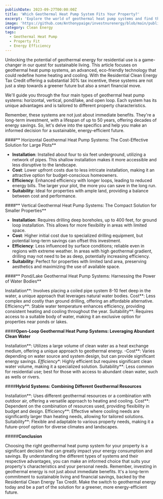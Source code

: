 ```yaml
---
publishDate: 2023-09-27T00:00:00Z
title: 'Which Geothermal Heat Pump System Fits Your Property?'
excerpt: 'Explore the world of geothermal heat pump systems and find the perfect fit for your property. Our guide helps you navigate through the essential considerations, ensuring an energy-efficient solution tailored to your needs.'
image: 'https://github.com/Anthonypaige/investnurenergy/blob/main/public/images/cover-art/Geo-3-cover%20art.jpg?raw=true'
category: Clean Energy
tags:
  - Geothermal Heat Pump
  - Property Fit
  - Energy Efficiency
---
```


Unlocking the potential of geothermal energy for residential use is a game-changer in our quest for sustainable living. This article focuses on geothermal heat pump systems, an advanced, eco-friendly technology that could redefine home heating and cooling. With the Residential Clean Energy Tax Credit offering a substantial 30% tax incentive, these systems are not just a step towards a greener future but also a smart financial move.

We'll guide you through the four main types of geothermal heat pump systems: horizontal, vertical, pond/lake, and open loop. Each system has its unique advantages and is tailored to different property characteristics.

Remember, these systems are not just about immediate benefits. They're a long-term investment, with a lifespan of up to 50 years, offering decades of energy savings. So, let's delve into the specifics and help you make an informed decision for a sustainable, energy-efficient future.

\####** Horizontal Geothermal Heat Pump Systems: The Cost-Effective Solution for Large Plots**

*   **Installation**: Installed about four to six feet underground, utilizing a network of pipes. This shallow installation makes it more accessible and less disruptive to the landscape.
*   **Cost**: Lower upfront costs due to less intricate installation, making it an attractive option for budget-conscious homeowners.
*   **Efficiency**: Enhanced efficiency with longer loops, leading to reduced energy bills. The larger your plot, the more you can save in the long run.
*   **Suitability**: Ideal for properties with ample land, providing a balance between cost and performance.

\####** Vertical Geothermal Heat Pump Systems: The Compact Solution for Smaller Properties**

*   **Installation**: Requires drilling deep boreholes, up to 400 feet, for ground loop installation. This allows for more flexibility in areas with limited space.
*   **Cost**: Higher initial cost due to specialized drilling equipment, but potential long-term savings can offset this investment.
*   **Efficiency**: Less influenced by surface conditions; reliable even in regions with extreme weather. In areas with high geothermal gradient, drilling may not need to be as deep, potentially increasing efficiency.
*   **Suitability**: Perfect for properties with limited land area, preserving aesthetics and maximizing the use of available space.

\####** Pond/Lake Geothermal Heat Pump Systems: Harnessing the Power of Water Bodies**

Installation**: Involves placing a coiled pipe system 8-10 feet deep in the water, a unique approach that leverages natural water bodies.
Cost**: Less complex and costly than ground drilling, offering an affordable alternative.
Efficiency**: Stable water temperature enhances efficiency, providing consistent heating and cooling throughout the year.
Suitability**: Requires access to a suitable body of water, making it an exclusive option for properties near ponds or lakes.

\####**Open-Loop Geothermal Heat Pump Systems: Leveraging Abundant Clean Water**

Installation**: Utilizes a large volume of clean water as a heat exchange medium, offering a unique approach to geothermal energy.
-Cost**: Varies depending on water source and system design, but can provide significant energy savings.
*Efficiency**: Highly efficient but requires significant clean water volume, making it a specialized solution.
Suitability**: Less common for residential use; best for those with access to abundant clean water, such as wells or rivers.

\####**Hybrid Systems: Combining Different Geothermal Resources**

Installation**: Uses different geothermal resources or a combination with outdoor air, offering a versatile approach to heating and cooling.
Cost**: Dependent on the combination of resources used, providing flexibility in budget and design.
Efficiency**: Effective where cooling needs are significantly larger than heating needs, allowing for tailored solutions.
Suitability**: Flexible and adaptable to various property needs, making it a future-proof option for diverse climates and landscapes.

\#####**Conclusion**

Choosing the right geothermal heat pump system for your property is a significant decision that can greatly impact your energy consumption and savings. By understanding the different types of systems and their respective advantages, you can make an informed choice that suits your property's characteristics and your personal needs. Remember, investing in geothermal energy is not just about immediate benefits. It's a long-term commitment to sustainable living and financial savings, backed by the Residential Clean Energy Tax Credit. Make the switch to geothermal energy today and be a part of the solution for a greener, more energy-efficient future.